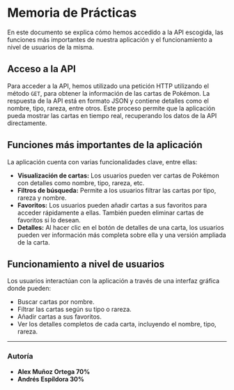 
# Memoria de Prácticas

En este documento se explica cómo hemos accedido a la API escogida, las funciones más importantes de nuestra aplicación y el funcionamiento a nivel de usuarios de la misma.

## Acceso a la API

Para acceder a la API, hemos utilizado una petición HTTP utilizando el método `GET`, para obtener la información de las cartas de Pokémon. La respuesta de la API está en formato JSON y contiene detalles como el nombre, tipo, rareza, entre otros. Este proceso permite que la aplicación pueda mostrar las cartas en tiempo real, recuperando los datos de la API directamente.

## Funciones más importantes de la aplicación

La aplicación cuenta con varias funcionalidades clave, entre ellas:

- **Visualización de cartas:** Los usuarios pueden ver cartas de Pokémon con detalles como nombre, tipo, rareza, etc.
- **Filtros de búsqueda:** Permite a los usuarios filtrar las cartas por tipo, rareza y nombre.
- **Favoritos:** Los usuarios pueden añadir cartas a sus favoritos para acceder rápidamente a ellas. También pueden eliminar cartas de favoritos si lo desean.
- **Detalles:** Al hacer clic en el botón de detalles de una carta, los usuarios pueden ver información más completa sobre ella y una versión ampliada de la carta.

## Funcionamiento a nivel de usuarios

Los usuarios interactúan con la aplicación a través de una interfaz gráfica donde pueden:

- Buscar cartas por nombre.
- Filtrar las cartas según su tipo o rareza.
- Añadir cartas a sus favoritos.
- Ver los detalles completos de cada carta, incluyendo el nombre, tipo, rareza.

---

### Autoría

- **Alex   Muñoz Ortega  70%**
- **Andrés Espíldora     30%**
